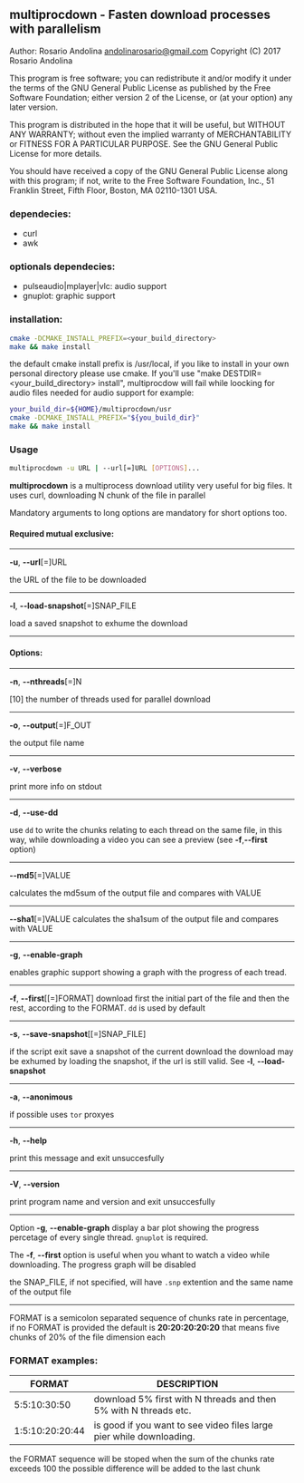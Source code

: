 ## multiprocdown - Fasten download processes with parallelism

Author: Rosario Andolina <andolinarosario@gmail.com>
Copyright (C) 2017  Rosario Andolina

This program is free software; you can redistribute it and/or modify
it under the terms of the GNU General Public License as published by
the Free Software Foundation; either version 2 of the License, or
(at your option) any later version.

This program is distributed in the hope that it will be useful,
but WITHOUT ANY WARRANTY; without even the implied warranty of
MERCHANTABILITY or FITNESS FOR A PARTICULAR PURPOSE.  See the
GNU General Public License for more details.

You should have received a copy of the GNU General Public License along
with this program; if not, write to the Free Software Foundation, Inc.,
51 Franklin Street, Fifth Floor, Boston, MA 02110-1301 USA.

### dependecies:

* curl
* awk

### optionals dependecies:

* pulseaudio|mplayer|vlc: audio support
* gnuplot: graphic support

### installation:

```bash
cmake -DCMAKE_INSTALL_PREFIX=<your_build_directory>
make && make install
```
	
the default cmake install prefix is /usr/local, if you like to
install in your own personal directory please use cmake.
If you'll use "make DESTDIR=<your_build_directory> install", multiprocdow
will fail while loocking for audio files needed for audio support
for example:

```bash
your_build_dir=${HOME}/multiprocdown/usr
cmake -DCMAKE_INSTALL_PREFIX="${you_build_dir}"
make && make install
```


### Usage

```bash
multiprocdown -u URL | --url[=]URL [OPTIONS]...
```

**multiprocdown** is a multiprocess download utility very useful for
big files. It uses curl, downloading N chunk of the file in parallel

Mandatory arguments to long options are mandatory for short options too.

#### **Required mutual exclusive**:

---

**-u**, **--url**[=]URL

the URL of the file to be downloaded

---

**-l**, **--load-snapshot**[=]SNAP_FILE
  
load a saved snapshot to exhume the download

---

#### **Options**:

---

**-n**, **--nthreads**[=]N

[10] the number of threads used for parallel download

---

**-o**, **--output**[=]F_OUT

the output file name

---

**-v**, **--verbose**

print more info on stdout

---

**-d**, **--use-dd**

use `dd` to write the chunks relating to each thread on the same file, 
in this way, while downloading a video
you can see a preview (see **-f**,**--first** option)

---

**--md5**[=]VALUE

calculates the md5sum of the output file and compares with VALUE

---

**--sha1**[=]VALUE
calculates the sha1sum of the output file and compares with VALUE

---

**-g**, **--enable-graph**

enables graphic support showing a graph with the progress of each tread.

---

**-f**, **--first**[[=]FORMAT]
download first the initial part of the file and then the rest, according to the FORMAT. `dd` is used by default

---

**-s**, **--save-snapshot**[[=]SNAP_FILE]

if the script exit save a snapshot of the current download
the download may be exhumed by loading the snapshot, if
the url is still valid. See **-l**, **--load-snapshot**

---

**-a**, **--anonimous**

if possible uses `tor` proxyes

---

**-h**, **--help**

print this message and exit unsuccesfully

---

**-V**, **--version**

print program name and version and exit unsuccesfully

---

Option **-g**, **--enable-graph** display a bar plot showing the progress percetage
of every single thread. `gnuplot` is required.

The **-f**, **--first** option is useful when you whant to watch a video while
downloading. The progress graph will be disabled

the SNAP_FILE, if not specified, will have `.snp` extention and the same
name of the output file

---

FORMAT is a semicolon separated sequence of chunks rate in percentage, if
no FORMAT is provided the default is **20:20:20:20:20** that means five chunks
of 20% of the file dimension each

### FORMAT examples:

| FORMAT | DESCRIPTION | |
| --- | --- | ---
| 5:5:10:30:50 | download 5% first with N threads and then 5% with N threads etc. | 
| 1:5:10:20:20:44 | is good if you want to see video files large pier while downloading. | 


the FORMAT sequence will be stoped when the sum of the chunks rate exceeds 100
the possible difference will be added to the last chunk

